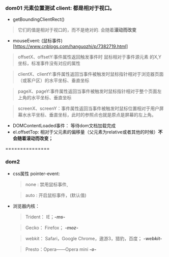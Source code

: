 ### dom01 元素位置测试  client: 都是相对于视口。
+ getBoundingClientRect()
>  它们的值是相对于视口的，而不是绝对的. 会随着**滚动而改变**
+ mouseEvent: (鼠标事件)[https://www.cnblogs.com/hanguozhi/p/7382719.html]
> offsetX、offsetY:事件属性返回触发事件时 鼠标相对于事件源元素 的X,Y坐标，标准事件没有对应的属性

> clientX、clientY:事件属性返回当事件被触发时鼠标指针相对于浏览器页面（或客户区）的水平坐标、垂直坐标

> pageX、pageY:事件属性返回当事件被触发时鼠标指针相对于整个页面左上角的水平坐标、垂直坐标

> screenX、screenY：事件属性返回当事件被触发时鼠标位置相对于用户屏幕水水平坐标、垂直坐标，此时的参照点也就是原点是屏幕的左上角。

+ DOMContentLoaded事件： 等待dom文档加载完成
+ el.offsetTop: 相对于父元素的偏移量（父元素为relative或者其他的时候）**不会随着滚动而改变；**

===============

### dom2
+ css属性 pointer-event:
  > none : 禁用鼠标事件,
  
  > auto : 开启鼠标事件，(默认值)
+ 浏览器内核：
  > Trident： IE；***-ms-***

  > Gecko： Firefox； ***-moz-***

  > webkit： Safari，Google Chrome，遨游3，猎豹，百度；  ***-webkit-*** 

  > Presto：Opera——Opera mini ***-o-***
